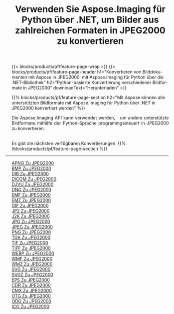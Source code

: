 ﻿---
title: Verwenden Sie Aspose.Imaging für Python über .NET, um Bilder aus zahlreichen Formaten in JPEG2000 zu konvertieren 
weight: 3920
url: /de/python-net/conversion/to/jpeg2000 
lang: de
langdirlevel: 2
locales: zh-hans,ja,it,ru,de,es,fr,nl,id,lt,pl,pt,vi,tr,ko,zh-hant,ar,hi,th,sv,cs,uk,he
description: Sie können Aspose.Imaging für Python über die .NET-Bibliothek verwenden, um eine Vielzahl von Formaten in JPEG2000 zu konvertieren.
---

{{< blocks/products/pf/feature-page-wrap >}}
{{< blocks/products/pf/feature-page-header h1="Konvertieren von Bilddokumenten mit Aspose in JPEG2000  mit Aspose.Imaging für Python über die .NET-Bibliothek" h2="Python-basierte Konvertierung verschiedener Bildformate in JPEG2000" downloadText="Herunterladen" >}}


{{% blocks/products/pf/feature-page-section  h2="Mit Aspose können alle unterstützten Bildformate mit Aspose.Imaging für Python über .NET in JPEG2000 konvertiert werden" %}}
<p align=justify>Die Aspose.Imaging API kann verwendet werden,   um andere unterstützte Bildformate mithilfe der Python-Sprache programmgesteuert in JPEG2000 zu konvertieren.</p>
<br/>
Es gibt die nächsten verfügbaren Konvertierungen:
{{% /blocks/products/pf/feature-page-section %}}
<div class="container-fluid productfamilypage bg-gray">
    <div class="convertypes bg-gray agp-content section">
        <div class="container">
		<hr style="margin-left:-20px;"/>
		<div class="row other-converters">
		    <div class='col-md-2 other-converter remove-lp remove-rp'><a href="/imaging/de/python-net/conversion/apng-to-jpeg2000" >APNG Zu JPEG2000</a></div>
<div class='col-md-2 other-converter remove-lp remove-rp'><a href="/imaging/de/python-net/conversion/bmp-to-jpeg2000" >BMP Zu JPEG2000</a></div>
<div class='col-md-2 other-converter remove-lp remove-rp'><a href="/imaging/de/python-net/conversion/dib-to-jpeg2000" >DIB Zu JPEG2000</a></div>
<div class='col-md-2 other-converter remove-lp remove-rp'><a href="/imaging/de/python-net/conversion/dicom-to-jpeg2000" >DICOM Zu JPEG2000</a></div>
<div class='col-md-2 other-converter remove-lp remove-rp'><a href="/imaging/de/python-net/conversion/djvu-to-jpeg2000" >DJVU Zu JPEG2000</a></div>
<div class='col-md-2 other-converter remove-lp remove-rp'><a href="/imaging/de/python-net/conversion/dng-to-jpeg2000" >DNG Zu JPEG2000</a></div>
<div class='col-md-2 other-converter remove-lp remove-rp'><a href="/imaging/de/python-net/conversion/emf-to-jpeg2000" >EMF Zu JPEG2000</a></div>
<div class='col-md-2 other-converter remove-lp remove-rp'><a href="/imaging/de/python-net/conversion/emz-to-jpeg2000" >EMZ Zu JPEG2000</a></div>
<div class='col-md-2 other-converter remove-lp remove-rp'><a href="/imaging/de/python-net/conversion/gif-to-jpeg2000" >GIF Zu JPEG2000</a></div>
<div class='col-md-2 other-converter remove-lp remove-rp'><a href="/imaging/de/python-net/conversion/jp2-to-jpeg2000" >JP2 Zu JPEG2000</a></div>
<div class='col-md-2 other-converter remove-lp remove-rp'><a href="/imaging/de/python-net/conversion/j2k-to-jpeg2000" >J2K Zu JPEG2000</a></div>
<div class='col-md-2 other-converter remove-lp remove-rp'><a href="/imaging/de/python-net/conversion/jpg-to-jpeg2000" >JPG Zu JPEG2000</a></div>
<div class='col-md-2 other-converter remove-lp remove-rp'><a href="/imaging/de/python-net/conversion/jpeg-to-jpeg2000" >JPEG Zu JPEG2000</a></div>
<div class='col-md-2 other-converter remove-lp remove-rp'><a href="/imaging/de/python-net/conversion/png-to-jpeg2000" >PNG Zu JPEG2000</a></div>
<div class='col-md-2 other-converter remove-lp remove-rp'><a href="/imaging/de/python-net/conversion/tga-to-jpeg2000" >TGA Zu JPEG2000</a></div>
<div class='col-md-2 other-converter remove-lp remove-rp'><a href="/imaging/de/python-net/conversion/tif-to-jpeg2000" >TIF Zu JPEG2000</a></div>
<div class='col-md-2 other-converter remove-lp remove-rp'><a href="/imaging/de/python-net/conversion/tiff-to-jpeg2000" >TIFF Zu JPEG2000</a></div>
<div class='col-md-2 other-converter remove-lp remove-rp'><a href="/imaging/de/python-net/conversion/webp-to-jpeg2000" >WEBP Zu JPEG2000</a></div>
<div class='col-md-2 other-converter remove-lp remove-rp'><a href="/imaging/de/python-net/conversion/wmf-to-jpeg2000" >WMF Zu JPEG2000</a></div>
<div class='col-md-2 other-converter remove-lp remove-rp'><a href="/imaging/de/python-net/conversion/wmz-to-jpeg2000" >WMZ Zu JPEG2000</a></div>
<div class='col-md-2 other-converter remove-lp remove-rp'><a href="/imaging/de/python-net/conversion/svg-to-jpeg2000" >SVG Zu JPEG2000</a></div>
<div class='col-md-2 other-converter remove-lp remove-rp'><a href="/imaging/de/python-net/conversion/svgz-to-jpeg2000" >SVGZ Zu JPEG2000</a></div>
<div class='col-md-2 other-converter remove-lp remove-rp'><a href="/imaging/de/python-net/conversion/eps-to-jpeg2000" >EPS Zu JPEG2000</a></div>
<div class='col-md-2 other-converter remove-lp remove-rp'><a href="/imaging/de/python-net/conversion/cdr-to-jpeg2000" >CDR Zu JPEG2000</a></div>
<div class='col-md-2 other-converter remove-lp remove-rp'><a href="/imaging/de/python-net/conversion/cmx-to-jpeg2000" >CMX Zu JPEG2000</a></div>
<div class='col-md-2 other-converter remove-lp remove-rp'><a href="/imaging/de/python-net/conversion/otg-to-jpeg2000" >OTG Zu JPEG2000</a></div>
<div class='col-md-2 other-converter remove-lp remove-rp'><a href="/imaging/de/python-net/conversion/odg-to-jpeg2000" >ODG Zu JPEG2000</a></div>
<div class='col-md-2 other-converter remove-lp remove-rp'><a href="/imaging/de/python-net/conversion/ico-to-jpeg2000" >ICO Zu JPEG2000</a></div>
                </div>
        </div>
    </div>
</div>
<br/>

